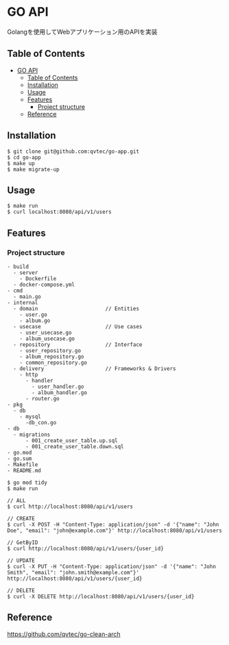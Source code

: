 # GO API

Golangを使用してWebアプリケーション用のAPIを実装

## Table of Contents

- [GO API](#go-api)
  - [Table of Contents](#table-of-contents)
  - [Installation](#installation)
  - [Usage](#usage)
  - [Features](#features)
    - [Project structure](#project-structure)
  - [Reference](#reference)

## Installation

```
$ git clone git@github.com:qvtec/go-app.git
$ cd go-app
$ make up
$ make migrate-up
```

## Usage

```
$ make run
$ curl localhost:8080/api/v1/users
```

## Features

### Project structure

```
- build
  - server
    - Dockerfile
  - docker-compose.yml
- cmd
  - main.go
- internal
  - domain                      // Entities
    - user.go
    - album.go
  - usecase                     // Use cases
    - user_usecase.go
    - album_usecase.go
  - repository                  // Interface
    - user_repository.go
    - album_repository.go
    - common_repository.go
  - delivery                    // Frameworks & Drivers
    - http
      - handler
        - user_handler.go
        - album_handler.go
      - router.go
- pkg
  - db
    - mysql
      -db_con.go
- db
  - migrations
      - 001_create_user_table.up.sql
      - 001_create_user_table.down.sql
- go.mod
- go.sum
- Makefile
- README.md
```

```
$ go mod tidy
$ make run
```

```
// ALL
$ curl http://localhost:8080/api/v1/users

// CREATE
$ curl -X POST -H "Content-Type: application/json" -d '{"name": "John Doe", "email": "john@example.com"}' http://localhost:8080/api/v1/users

// GetByID
$ curl http://localhost:8080/api/v1/users/{user_id}

// UPDATE
$ curl -X PUT -H "Content-Type: application/json" -d '{"name": "John Smith", "email": "john.smith@example.com"}' http://localhost:8080/api/v1/users/{user_id}

// DELETE
$ curl -X DELETE http://localhost:8080/api/v1/users/{user_id}
```

## Reference

https://github.com/qvtec/go-clean-arch